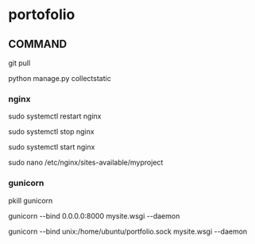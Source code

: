 # portofolio


## COMMAND

git pull

python manage.py collectstatic

### nginx

sudo systemctl restart nginx

sudo systemctl stop nginx

sudo systemctl start nginx

sudo nano /etc/nginx/sites-available/myproject


### gunicorn

pkill gunicorn

gunicorn --bind 0.0.0.0:8000 mysite.wsgi --daemon

gunicorn --bind unix:/home/ubuntu/portfolio.sock mysite.wsgi --daemon